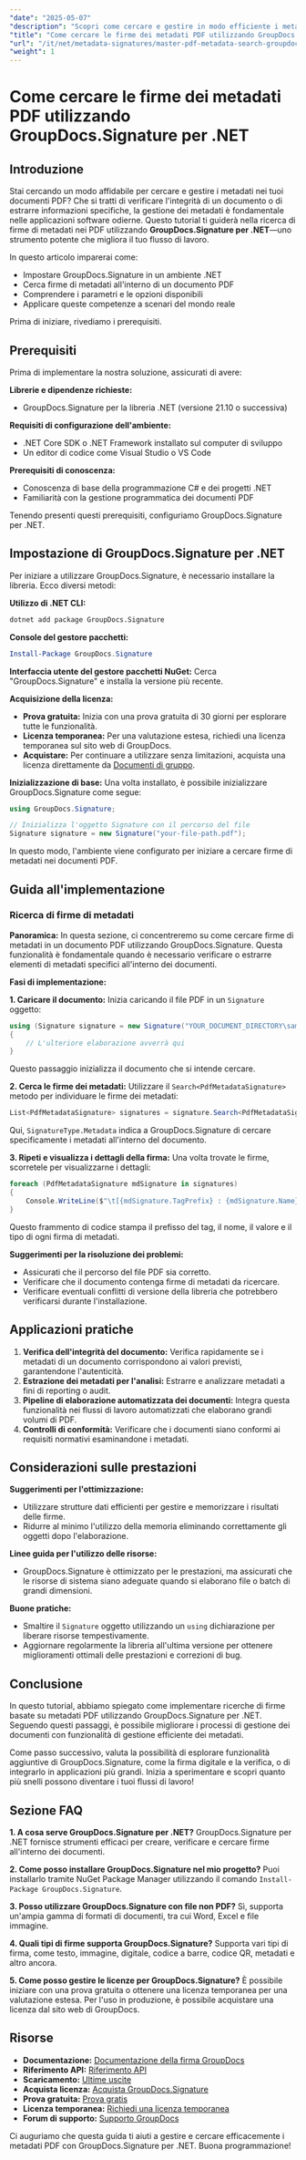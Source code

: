 ```yaml
---
"date": "2025-05-07"
"description": "Scopri come cercare e gestire in modo efficiente i metadati nei documenti PDF utilizzando GroupDocs.Signature per .NET. Questa guida illustra la configurazione, la ricerca e le applicazioni pratiche."
"title": "Come cercare le firme dei metadati PDF utilizzando GroupDocs.Signature per .NET"
"url": "/it/net/metadata-signatures/master-pdf-metadata-search-groupdocs-signature-dotnet/"
"weight": 1
---
```


# Come cercare le firme dei metadati PDF utilizzando GroupDocs.Signature per .NET

## Introduzione

Stai cercando un modo affidabile per cercare e gestire i metadati nei tuoi documenti PDF? Che si tratti di verificare l'integrità di un documento o di estrarre informazioni specifiche, la gestione dei metadati è fondamentale nelle applicazioni software odierne. Questo tutorial ti guiderà nella ricerca di firme di metadati nei PDF utilizzando **GroupDocs.Signature per .NET**—uno strumento potente che migliora il tuo flusso di lavoro.

In questo articolo imparerai come:
- Impostare GroupDocs.Signature in un ambiente .NET
- Cerca firme di metadati all'interno di un documento PDF
- Comprendere i parametri e le opzioni disponibili
- Applicare queste competenze a scenari del mondo reale

Prima di iniziare, rivediamo i prerequisiti.

## Prerequisiti

Prima di implementare la nostra soluzione, assicurati di avere:

**Librerie e dipendenze richieste:**
- GroupDocs.Signature per la libreria .NET (versione 21.10 o successiva)

**Requisiti di configurazione dell'ambiente:**
- .NET Core SDK o .NET Framework installato sul computer di sviluppo
- Un editor di codice come Visual Studio o VS Code

**Prerequisiti di conoscenza:**
- Conoscenza di base della programmazione C# e dei progetti .NET
- Familiarità con la gestione programmatica dei documenti PDF

Tenendo presenti questi prerequisiti, configuriamo GroupDocs.Signature per .NET.

## Impostazione di GroupDocs.Signature per .NET

Per iniziare a utilizzare GroupDocs.Signature, è necessario installare la libreria. Ecco diversi metodi:

**Utilizzo di .NET CLI:**
```bash
dotnet add package GroupDocs.Signature
```

**Console del gestore pacchetti:**
```powershell
Install-Package GroupDocs.Signature
```

**Interfaccia utente del gestore pacchetti NuGet:**
Cerca "GroupDocs.Signature" e installa la versione più recente.

**Acquisizione della licenza:**
- **Prova gratuita:** Inizia con una prova gratuita di 30 giorni per esplorare tutte le funzionalità.
- **Licenza temporanea:** Per una valutazione estesa, richiedi una licenza temporanea sul sito web di GroupDocs.
- **Acquistare:** Per continuare a utilizzare senza limitazioni, acquista una licenza direttamente da [Documenti di gruppo](https://purchase.groupdocs.com/buy).

**Inizializzazione di base:**
Una volta installato, è possibile inizializzare GroupDocs.Signature come segue:

```csharp
using GroupDocs.Signature;

// Inizializza l'oggetto Signature con il percorso del file
Signature signature = new Signature("your-file-path.pdf");
```

In questo modo, l'ambiente viene configurato per iniziare a cercare firme di metadati nei documenti PDF.

## Guida all'implementazione

### Ricerca di firme di metadati

**Panoramica:**
In questa sezione, ci concentreremo su come cercare firme di metadati in un documento PDF utilizzando GroupDocs.Signature. Questa funzionalità è fondamentale quando è necessario verificare o estrarre elementi di metadati specifici all'interno dei documenti.

**Fasi di implementazione:**

**1. Caricare il documento:**
Inizia caricando il file PDF in un `Signature` oggetto:

```csharp
using (Signature signature = new Signature("YOUR_DOCUMENT_DIRECTORY\sample_signed_metadata.pdf"))
{
    // L'ulteriore elaborazione avverrà qui
}
```

Questo passaggio inizializza il documento che si intende cercare.

**2. Cerca le firme dei metadati:**
Utilizzare il `Search<PdfMetadataSignature>` metodo per individuare le firme dei metadati:

```csharp
List<PdfMetadataSignature> signatures = signature.Search<PdfMetadataSignature>(SignatureType.Metadata);
```

Qui, `SignatureType.Metadata` indica a GroupDocs.Signature di cercare specificamente i metadati all'interno del documento.

**3. Ripeti e visualizza i dettagli della firma:**
Una volta trovate le firme, scorretele per visualizzarne i dettagli:

```csharp
foreach (PdfMetadataSignature mdSignature in signatures)
{
    Console.WriteLine($"\t[{mdSignature.TagPrefix} : {mdSignature.Name}] = {mdSignature.Value} ({mdSignature.Type})");
}
```

Questo frammento di codice stampa il prefisso del tag, il nome, il valore e il tipo di ogni firma di metadati.

**Suggerimenti per la risoluzione dei problemi:**
- Assicurati che il percorso del file PDF sia corretto.
- Verificare che il documento contenga firme di metadati da ricercare.
- Verificare eventuali conflitti di versione della libreria che potrebbero verificarsi durante l'installazione.

## Applicazioni pratiche

1. **Verifica dell'integrità del documento:** Verifica rapidamente se i metadati di un documento corrispondono ai valori previsti, garantendone l'autenticità.
2. **Estrazione dei metadati per l'analisi:** Estrarre e analizzare metadati a fini di reporting o audit.
3. **Pipeline di elaborazione automatizzata dei documenti:** Integra questa funzionalità nei flussi di lavoro automatizzati che elaborano grandi volumi di PDF.
4. **Controlli di conformità:** Verificare che i documenti siano conformi ai requisiti normativi esaminandone i metadati.

## Considerazioni sulle prestazioni

**Suggerimenti per l'ottimizzazione:**
- Utilizzare strutture dati efficienti per gestire e memorizzare i risultati delle firme.
- Ridurre al minimo l'utilizzo della memoria eliminando correttamente gli oggetti dopo l'elaborazione.

**Linee guida per l'utilizzo delle risorse:**
- GroupDocs.Signature è ottimizzato per le prestazioni, ma assicurati che le risorse di sistema siano adeguate quando si elaborano file o batch di grandi dimensioni.

**Buone pratiche:**
- Smaltire il `Signature` oggetto utilizzando un `using` dichiarazione per liberare risorse tempestivamente.
- Aggiornare regolarmente la libreria all'ultima versione per ottenere miglioramenti ottimali delle prestazioni e correzioni di bug.

## Conclusione

In questo tutorial, abbiamo spiegato come implementare ricerche di firme basate su metadati PDF utilizzando GroupDocs.Signature per .NET. Seguendo questi passaggi, è possibile migliorare i processi di gestione dei documenti con funzionalità di gestione efficiente dei metadati.

Come passo successivo, valuta la possibilità di esplorare funzionalità aggiuntive di GroupDocs.Signature, come la firma digitale e la verifica, o di integrarlo in applicazioni più grandi. Inizia a sperimentare e scopri quanto più snelli possono diventare i tuoi flussi di lavoro!

## Sezione FAQ

**1. A cosa serve GroupDocs.Signature per .NET?**
GroupDocs.Signature per .NET fornisce strumenti efficaci per creare, verificare e cercare firme all'interno dei documenti.

**2. Come posso installare GroupDocs.Signature nel mio progetto?**
Puoi installarlo tramite NuGet Package Manager utilizzando il comando `Install-Package GroupDocs.Signature`.

**3. Posso utilizzare GroupDocs.Signature con file non PDF?**
Sì, supporta un'ampia gamma di formati di documenti, tra cui Word, Excel e file immagine.

**4. Quali tipi di firme supporta GroupDocs.Signature?**
Supporta vari tipi di firma, come testo, immagine, digitale, codice a barre, codice QR, metadati e altro ancora.

**5. Come posso gestire le licenze per GroupDocs.Signature?**
È possibile iniziare con una prova gratuita o ottenere una licenza temporanea per una valutazione estesa. Per l'uso in produzione, è possibile acquistare una licenza dal sito web di GroupDocs.

## Risorse

- **Documentazione:** [Documentazione della firma GroupDocs](https://docs.groupdocs.com/signature/net/)
- **Riferimento API:** [Riferimento API](https://reference.groupdocs.com/signature/net/)
- **Scaricamento:** [Ultime uscite](https://releases.groupdocs.com/signature/net/)
- **Acquista licenza:** [Acquista GroupDocs.Signature](https://purchase.groupdocs.com/buy)
- **Prova gratuita:** [Prova gratis](https://releases.groupdocs.com/signature/net/)
- **Licenza temporanea:** [Richiedi una licenza temporanea](https://purchase.groupdocs.com/temporary-license/)
- **Forum di supporto:** [Supporto GroupDocs](https://forum.groupdocs.com/c/signature/)

Ci auguriamo che questa guida ti aiuti a gestire e cercare efficacemente i metadati PDF con GroupDocs.Signature per .NET. Buona programmazione!